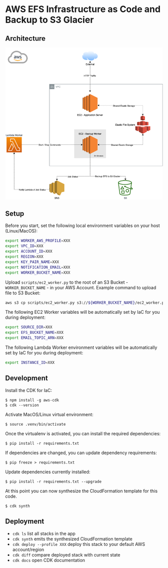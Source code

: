 # AWS EFS Infrastructure as Code and Backup to S3 Glacier

## Architecture

![picture](efs-demo.png)

## Setup

Before you start, set the following local environment variables on your host (Linux/MacOS):

```bash
export WORKER_AWS_PROFILE=XXX
export VPC_ID=XXX
export ACCOUNT_ID=XXX
export REGION=XXX
export KEY_PAIR_NAME=XXX
export NOTIFICATION_EMAIL=XXX
export WORKER_BUCKET_NAME=XXX
```

Upload ```scripts/ec2_worker.py``` to the root of an S3 Bucket - ```WORKER_BUCKET_NAME``` - in your AWS Account.
Example command to upload file to S3 Bucket:

```bash
aws s3 cp scripts/ec2_worker.py s3://${WORKER_BUCKET_NAME}/ec2_worker.py
```

The following EC2 Worker variables will be automatically set by IaC for you during deployment:

```bash
export SOURCE_DIR=XXX
export EFS_BUCKET_NAME=XXX
export EMAIL_TOPIC_ARN=XXX
```

The following Lambda Worker environment variables will be automatically set by IaC for you during deployment:

```bash
export INSTANCE_ID=XXX
```

## Development

Install the CDK for IaC:

```
$ npm install -g aws-cdk
$ cdk --version
```

Activate MacOS/Linux virtual environment:

```
$ source .venv/bin/activate
```

Once the virtualenv is activated, you can install the required dependencies:

```
$ pip install -r requirements.txt
```

If dependencies are changed, you can update dependency requirements:

```
$ pip freeze > requirements.txt
```

Update dependencies currently installed:

```
$ pip install -r requirements.txt --upgrade
```

At this point you can now synthesize the CloudFormation template for this code.

```
$ cdk synth
```

## Deployment

* `cdk ls`                         list all stacks in the app
* `cdk synth`                      emits the synthesized CloudFormation template
* `cdk deploy --profile XXX`       deploy this stack to your default AWS account/region
* `cdk diff`                       compare deployed stack with current state
* `cdk docs`                       open CDK documentation

